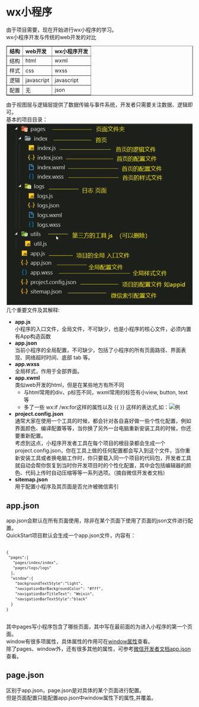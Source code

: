 <h1>wx小程序</h1>
由于项目需要，现在开始进行wx小程序的学习。<br/>
wx小程序开发与传统的web开发的对比
<table border="1">
	<tr>
	<td><strong>结构</strong></dt>
	<td><strong>web开发</strong></td>
	<td><strong>wx小程序开发</strong></td>
	</tr>
	<tr>
	<td>结构</dt>
	<td>html</td>
	<td>wxml</td>
	</tr>
	<tr>
	<td>样式</dt>
	<td>css</td>
	<td>wxss</td>
	</tr>
	<tr>
	<td>逻辑</dt>
	<td>javascript</td>
	<td>javascript</td>
	</tr>
	<tr>
	<td>配置</td>
	<td>无</td>
	<td>json</td>
	</tr>
</table>
由于视图层与逻辑层提供了数据传输与事件系统，开发者只需要关注数据、逻辑即可。<br>
基本的项目目录：
<img src="https://github.com/SaltyFishy/wx-app/blob/main/%E5%9F%BA%E6%9C%AC%E9%A1%B9%E7%9B%AE%E9%A1%B5%E9%9D%A2.jpg" alt="基本项目目录">
几个重要文件及其解释:
<ul>
	<li><strong>app.js</strong><br>
		小程序的入口文件，全局文件，不可缺少，也是小程序的核心文件，必须内置有App构造函数
	</li> 
	<li><strong>app.json</strong><br>
		当前小程序的全局配置，不可缺少，包括了小程序的所有页面路径、界面表现、网络超时时间、底部 tab 等。
	</li> 
	<li><strong>app.wxss</strong><br>
		全局样式，作用于全部界面。
	</li> 
	<li><strong>app.xwml</strong><br>
		类似web开发的html，但是在某些地方有所不同<br>
		<ul>
			<li>与html常用的div、p标签不同，wxml常用的标签有小view, button, text等</li>
			<li>多了一些 wx:if /wx:for这样的属性以及 {{ }} 这样的表达式,如：<img src="" alt="例">
			</li>
		</ul>
	</li> 
	<li><strong>project.config.json</strong><br>
		通常大家在使用一个工具的时候，都会针对各自喜好做一些个性化配置，例如界面颜色、编译配置等等，当你换了另外一台电脑重新安装工具的时候，你还要重新配置。<br>
		考虑到这点，小程序开发者工具在每个项目的根目录都会生成一个project.config.json，你在工具上做的任何配置都会写入到这个文件，当你重新安装工具或者换电脑工作时，你只要载入同一个项目的代码包，开发者工具就自动会帮你恢复到当时你开发项目时的个性化配置，其中会包括编辑器的颜色、代码上传时自动压缩等等一系列选项。（摘自微信开发者文档）
	</li> 
	<li><strong>sitemap.json</strong><br>
		用于配置小程序及其页面是否允许被微信索引
	</li> 
</ul>
<h2>app.json</h2>
app.json会默认在所有页面使用，除非在某个页面下使用了页面的json文件进行配置。<br>
QuickStart项目默认会生成一个app.json文件，内容有：
<code>

	{
  	 "pages":[
       "pages/index/index",
       "pages/logs/logs"
  	  ],
  	  "window":{
    	"backgroundTextStyle":"light",
    	"navigationBarBackgroundColor": "#fff",
    	"navigationBarTitleText": "Weixin",
    	"navigationBarTextStyle":"black"
  	  }
	}
</code>
其中pages写小程序包含了哪些页面，其中写在最前面的为进入小程序的第一个页面。<br>
window有很多项属性，具体属性的作用可在<a href="https://developers.weixin.qq.com/miniprogram/dev/reference/configuration/app.html#window" alt="window属性">window属性</a>查看。<br>
除了pages、window外，还有很多其他的属性，可参考<a href="https://developers.weixin.qq.com/miniprogram/dev/reference/configuration/app.html" alt="微信开发者文档">微信开发者文档app.json</a>查看。
<h2>page.json</h2>
区别于app.json，page.json是对具体的某个页面进行配置。<br>
但是页面配置只能配置app.json中window属性下的属性,并覆盖。

